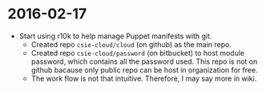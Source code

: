 # 2016-02-17

* Start using r10k to help manage Puppet manifests with git.
  * Created repo `csie-cloud/cloud` (on github) as the main repo.
  * Created repo `csie-cloud/password` (on bitbucket) to host module password, which contains all the password used. 
  This repo is not on github bacause only public repo can be host in organization for free. 
  * The work flow is not that intuitive. Therefore, I may say more in wiki.
